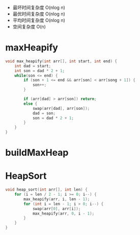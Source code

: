 * 最坏时间复杂度 O(nlog n)
* 最优时间复杂度 O(nlog n)
* 平均时间复杂度 O(nlog n)
* 空间复杂度 O(n)

# maxHeapify
```C++
void max_heapify(int arr[], int start, int end) {
    int dad = start;
    int son = dad * 2 + 1;
    while(son <= end) {
        if (son + 1 <= end && arr[son] < arr[song + 1]) {
            son++;
        }

        if (arr[dad] > arr[son]) return;
        else {
            swap(arr[dad], arr[son]);
            dad = son;
            son = dad * 2 + 1;
        }
    }
}
```
# buildMaxHeap
# HeapSort
```C++
void heap_sort(int arr[], int len) {
    for (i = len / 2 - 1; i >= 0; i--) {
        max_heapify(arr, i, len - 1);
        for (int i = len - 1; i > 0; i--) {
            swap(arr[0], arr[i]);
            max_heapify(arr, 0, i - 1);
        }
    }
}
```